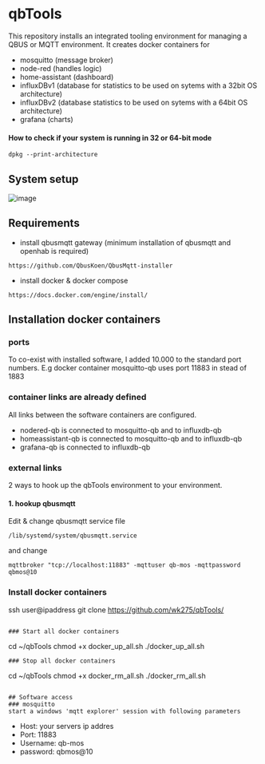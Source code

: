 # qbTools
This repository installs an integrated tooling environment for managing a QBUS or MQTT environment.
It creates docker containers for
- mosquitto (message broker)
- node-red (handles logic)
- home-assistant (dashboard)
- influxDBv1 (database for statistics to be used on sytems with a 32bit OS architecture)
- influxDBv2 (database statistics to be used on sytems with a 64bit OS architecture)
- grafana (charts)
#### How to check if your system is running in 32 or 64-bit mode

```
dpkg --print-architecture
```

## System setup
![image](https://user-images.githubusercontent.com/55239601/211035633-5a07d739-ddfc-4ff8-983e-b8393c389e99.png)


## Requirements
- install qbusmqtt gateway (minimum installation of qbusmqtt and openhab is required) 
 ``` 
https://github.com/QbusKoen/QbusMqtt-installer
```

- install docker & docker compose
```
https://docs.docker.com/engine/install/
```
## Installation docker containers
### ports
To co-exist with installed software, I added 10.000 to the standard port numbers.
E.g  docker container mosquitto-qb uses port 11883 in stead of 1883

### container links are already defined
All links between the software containers are configured.
- nodered-qb is connected to mosquitto-qb and to influxdb-qb
- homeassistant-qb is connected to mosquitto-qb and to influxdb-qb
- grafana-qb is connected to influxdb-qb

### external links
2 ways to hook up the qbTools environment to your environment. 
#### 1. hookup qbusmqtt 
Edit & change qbusmqtt service file
```
/lib/systemd/system/qbusmqtt.service
```
and change 
```
mqttbroker "tcp://localhost:11883" -mqttuser qb-mos -mqttpassword qbmos@10
```

### Install docker containers
ssh user@ipaddress
git clone https://github.com/wk275/qbTools/
```

### Start all docker containers
```
cd ~/qbTools
chmod +x docker_up_all.sh
./docker_up_all.sh
```
### Stop all docker containers
```
cd ~/qbTools
chmod +x docker_rm_all.sh
./docker_rm_all.sh
```

## Software access
### mosquitto
start a windows 'mqtt explorer' session with following parameters
```
- Host: your servers ip addres
- Port: 11883
- Username: qb-mos
- password: qbmos@10
```


